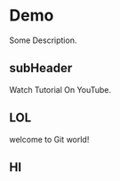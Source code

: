 # Demo

Some Description.


## subHeader

Watch Tutorial On YouTube.

## LOL
welcome to Git world!

## HI